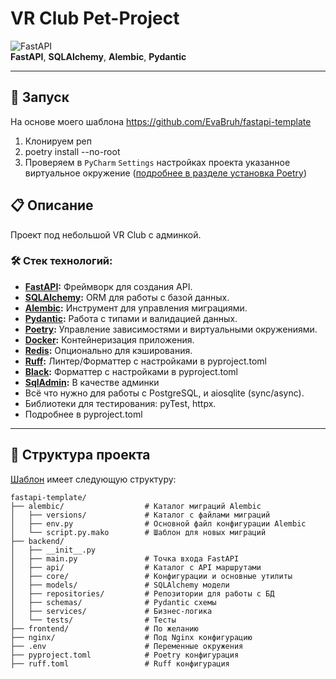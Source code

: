 # VR Club Pet-Project

![FastAPI](https://img.shields.io/badge/FastAPI-v0.103.1-blue?style=flat-square&logo=fastapi)  
**FastAPI**, **SQLAlchemy**, **Alembic**, **Pydantic**

---


## 🚀 Запуск
На основе моего шаблона https://github.com/EvaBruh/fastapi-template
1. Клонируем реп
2. poetry install --no-root
3. Проверяем в `PyCharm` `Settings` настройках проекта указанное виртуальное окружение ([подробнее в разделе установка Poetry](https://github.com/EvaBruh/fastapi-template))

## 📋  Описание
Проект под небольшой VR Club с админкой. 

### 🛠 Стек технологий:

- **[FastAPI](https://fastapi.tiangolo.com/):** Фреймворк для создания API.
- **[SQLAlchemy](https://www.sqlalchemy.org/):** ORM для работы с базой данных.
- **[Alembic](https://alembic.sqlalchemy.org/):** Инструмент для управления миграциями.
- **[Pydantic](https://docs.pydantic.dev/latest/api/base_model/):** Работа с типами и валидацией данных.
- **[Poetry](https://python-poetry.org/):** Управление зависимостями и виртуальными окружениями.
- **[Docker](https://www.docker.com/):** Контейнеризация приложения.
- **[Redis](https://redis.io/):** Опционально для кэширования.
- **[Ruff](https://docs.astral.sh/ruff/):** Линтер/Форматтер с настройками в pyproject.toml
- **[Black](https://black.readthedocs.io/en/stable/getting_started.html):** Форматтер с настройками в pyproject.toml
- **[SqlAdmin](https://github.com/aminalaee/sqladmin):** В качестве админки
- Всё что нужно для работы с PostgreSQL, и aiosqlite (sync/async).
- Библиотеки для тестирования: pyTest, httpx.
- Подробнее в pyproject.toml
---

## 📂 Структура проекта

[Шаблон](https://github.com/EvaBruh/fastapi-template) имеет следующую структуру:

```plaintext
fastapi-template/
├── alembic/                  # Каталог миграций Alembic
│   ├── versions/             # Каталог с файлами миграций
│   ├── env.py                # Основной файл конфигурации Alembic
│   └── script.py.mako        # Шаблон для новых миграций
├── backend/
│   ├── __init__.py
│   ├── main.py               # Точка входа FastAPI
│   ├── api/                  # Каталог с API маршрутами
│   ├── core/                 # Конфигурации и основные утилиты
│   ├── models/               # SQLAlchemy модели
│   ├── repositories/         # Репозитории для работы с БД
│   ├── schemas/              # Pydantic схемы
│   ├── services/             # Бизнес-логика
│   └── tests/                # Тесты
├── frontend/                 # По желанию
├── nginx/                    # Под Nginx конфигурацию
├── .env                      # Переменные окружения
├── pyproject.toml            # Poetry конфигурация
├── ruff.toml                 # Ruff конфигурация


